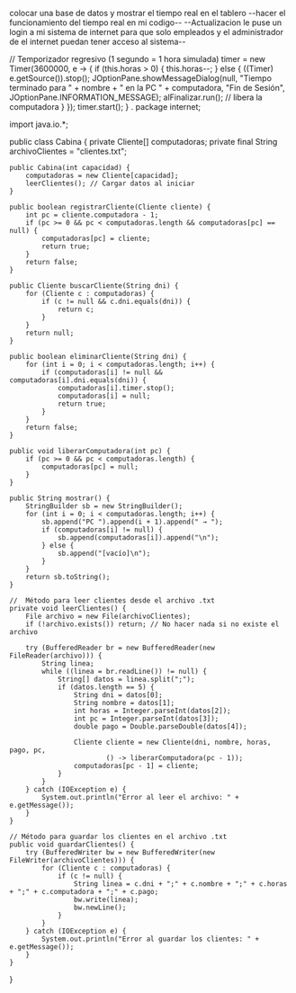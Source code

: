 colocar una base de datos y mostrar el tiempo real en el tablero
--hacer el funcionamiento del tiempo real en mi codigo--
--Actualizacion le puse un login a mi sistema de internet para que solo empleados y el administrador de el internet puedan tener acceso al sistema--


// Temporizador regresivo (1 segundo = 1 hora simulada)
        timer = new Timer(3600000, e -> {
            if (this.horas > 0) {
                this.horas--;
            } else {
                ((Timer) e.getSource()).stop();
                JOptionPane.showMessageDialog(null,
                        "Tiempo terminado para " + nombre + " en la PC " + computadora,
                        "Fin de Sesión", JOptionPane.INFORMATION_MESSAGE);
                alFinalizar.run(); // libera la computadora
            }
        });
        timer.start();
    }
.
package internet;

import java.io.*;

public class Cabina {
    private Cliente[] computadoras;
    private final String archivoClientes = "clientes.txt";

    public Cabina(int capacidad) {
        computadoras = new Cliente[capacidad];
        leerClientes(); // Cargar datos al iniciar
    }

    public boolean registrarCliente(Cliente cliente) {
        int pc = cliente.computadora - 1;
        if (pc >= 0 && pc < computadoras.length && computadoras[pc] == null) {
            computadoras[pc] = cliente;
            return true;
        }
        return false;
    }

    public Cliente buscarCliente(String dni) {
        for (Cliente c : computadoras) {
            if (c != null && c.dni.equals(dni)) {
                return c;
            }
        }
        return null;
    }

    public boolean eliminarCliente(String dni) {
        for (int i = 0; i < computadoras.length; i++) {
            if (computadoras[i] != null && computadoras[i].dni.equals(dni)) {
                computadoras[i].timer.stop();
                computadoras[i] = null;
                return true;
            }
        }
        return false;
    }

    public void liberarComputadora(int pc) {
        if (pc >= 0 && pc < computadoras.length) {
            computadoras[pc] = null;
        }
    }

    public String mostrar() {
        StringBuilder sb = new StringBuilder();
        for (int i = 0; i < computadoras.length; i++) {
            sb.append("PC ").append(i + 1).append(" → ");
            if (computadoras[i] != null) {
                sb.append(computadoras[i]).append("\n");
            } else {
                sb.append("[vacío]\n");
            }
        }
        return sb.toString();
    }

    //  Método para leer clientes desde el archivo .txt
    private void leerClientes() {
        File archivo = new File(archivoClientes);
        if (!archivo.exists()) return; // No hacer nada si no existe el archivo

        try (BufferedReader br = new BufferedReader(new FileReader(archivo))) {
            String linea;
            while ((linea = br.readLine()) != null) {
                String[] datos = linea.split(";");
                if (datos.length == 5) {
                    String dni = datos[0];
                    String nombre = datos[1];
                    int horas = Integer.parseInt(datos[2]);
                    int pc = Integer.parseInt(datos[3]);
                    double pago = Double.parseDouble(datos[4]);

                    Cliente cliente = new Cliente(dni, nombre, horas, pago, pc,
                            () -> liberarComputadora(pc - 1));
                    computadoras[pc - 1] = cliente;
                }
            }
        } catch (IOException e) {
            System.out.println("Error al leer el archivo: " + e.getMessage());
        }
    }

    // Método para guardar los clientes en el archivo .txt
    public void guardarClientes() {
        try (BufferedWriter bw = new BufferedWriter(new FileWriter(archivoClientes))) {
            for (Cliente c : computadoras) {
                if (c != null) {
                    String linea = c.dni + ";" + c.nombre + ";" + c.horas + ";" + c.computadora + ";" + c.pago;
                    bw.write(linea);
                    bw.newLine();
                }
            }
        } catch (IOException e) {
            System.out.println("Error al guardar los clientes: " + e.getMessage());
        }
    }
}

